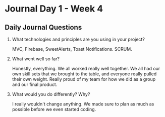 # Journal Day 1 - Week 4

## Daily Journal Questions

1. What technologies and principles are you using in your project?

    MVC, Firebase, SweetAlerts, Toast Notifications. SCRUM.

2. What went well so far?

    Honestly, everything. We all worked really well together. We all had our own skill sets that we brought to the table, and everyone really pulled their own weight. Really proud of my team for how we did as a group and our final product. 

3. What would you do differently? Why?

    I really wouldn't change anything. We made sure to plan as much as possible before we even started coding.

